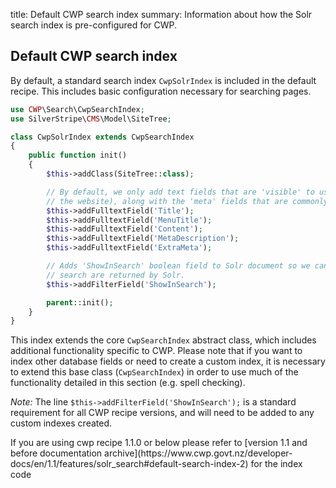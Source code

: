 title: Default CWP search index
summary: Information about how the Solr search index is pre-configured for CWP.

## Default CWP search index

By default, a standard search index `CwpSolrIndex` is included in the default recipe. This includes basic configuration
necessary for searching pages.

```php
use CWP\Search\CwpSearchIndex;
use SilverStripe\CMS\Model\SiteTree;

class CwpSolrIndex extends CwpSearchIndex
{
    public function init()
    {
        $this->addClass(SiteTree::class);

        // By default, we only add text fields that are 'visible' to users (where the content is directly visible on 
        // the website), along with the 'meta' fields that are commonly used to boost / refine search results
        $this->addFulltextField('Title');
        $this->addFulltextField('MenuTitle');
        $this->addFulltextField('Content');
        $this->addFulltextField('MetaDescription');
        $this->addFulltextField('ExtraMeta');

        // Adds 'ShowInSearch' boolean field to Solr document so we can later ensure that only documents included in 
        // search are returned by Solr.
        $this->addFilterField('ShowInSearch');

        parent::init();
    }
}
```

This index extends the core `CwpSearchIndex` abstract class, which includes additional functionality specific to CWP.
Please note that if you want to index other database fields or need to create a custom index, it is necessary to extend this base class (`CwpSearchIndex`) in order to use much of the functionality detailed in this section (e.g. spell checking).

*Note:* The line `$this->addFilterField('ShowInSearch');` is a standard requirement for all CWP recipe versions, and will need to be added to any custom indexes created.


<div class="alert alert-info" markdown='1'>
If you are using cwp recipe 1.1.0 or below please refer to [version 1.1 and before documentation archive](https://www.cwp.govt.nz/developer-docs/en/1.1/features/solr_search#default-search-index-2) for the index code
</div>
